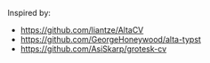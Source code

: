 Inspired by:

- https://github.com/liantze/AltaCV
- https://github.com/GeorgeHoneywood/alta-typst
- https://github.com/AsiSkarp/grotesk-cv 